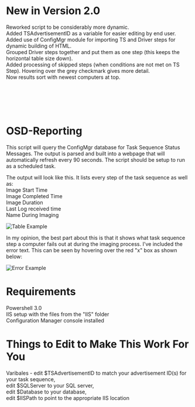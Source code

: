 # New in Version 2.0
Reworked script to be considerably more dynamic.</br>
Added TSAdvertisementID as a variable for easier editing by end user.</br>
Added use of ConfigMgr module for importing TS and Driver steps for dynamic building of HTML.</br>
Grouped Driver steps together and put them as one step (this keeps the horizontal table size down).</br>
Added processing of skipped steps (when conditions are not met on TS Step). Hovering over the grey checkmark gives more detail.</br>
Now results sort with newest computers at top.</br>

</br>
</br>
</br>
</br>

# OSD-Reporting
This script will query the ConfigMgr database for Task Sequence Status Messages. The output is parsed and built into a webpage that will automatically refresh every 90 seconds. The script should be setup to run as a scheduled task. 


The output will look like this. It lists every step of the task sequence as well as:<br/>
Image Start Time<br/>
Image Completed Time<br/>
Image Duration<br/>
Last Log received time<br/>
Name During Imaging<br/>

![Table Example](ExampleImages/Table.png?raw=true)



In my opinion, the best part about this is that it shows what task sequence step a computer fails out at during the imaging process. I've included the error text. This can be seen by hovering over the red "x" box as shown below:

![Error Example](ExampleImages/Error.png?raw=true)


# Requirements
Powershell 3.0<br/>
IIS setup with the files from the "IIS" folder<br/>
Configuration Manager console installed<br/>

# Things to Edit to Make This Work For You
Varibales - edit $TSAdvertisementID to match your advertisement ID(s) for your task sequence, <br/>
            edit $SQLServer to your SQL server, <br/>
            edit $Database to your database, <br/>
            edit $IISPath to point to the appropriate IIS location
